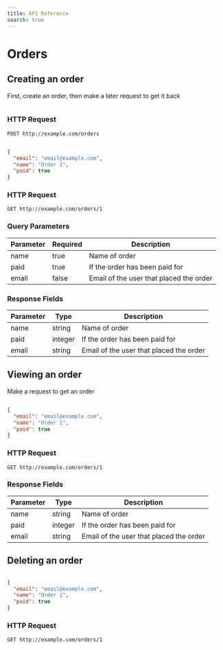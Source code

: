 ```yaml
---
title: API Reference
search: true
---
```



# Orders


## Creating an order

First, create an order, then make a later request to get it back

```json


```

### HTTP Request

`POST http://example.com/orders`

```json

{
  "email": "email@example.com",
  "name": "Order 1",
  "paid": true
}
```

### HTTP Request

`GET http://example.com/orders/1`

### Query Parameters

Parameter | Required | Description
--------- | ------- | -----------
name | true | Name of order
paid | true | If the order has been paid for
email | false | Email of the user that placed the order

### Response Fields

Parameter | Type | Description
--------- | ------- | -----------
name | string | Name of order
paid | integer | If the order has been paid for
email | string | Email of the user that placed the order

## Viewing an order

Make a request to get an order

```json

{
  "email": "email@example.com",
  "name": "Order 1",
  "paid": true
}
```

### HTTP Request

`GET http://example.com/orders/1`


### Response Fields

Parameter | Type | Description
--------- | ------- | -----------
name | string | Name of order
paid | integer | If the order has been paid for
email | string | Email of the user that placed the order

## Deleting an order



```json

{
  "email": "email@example.com",
  "name": "Order 1",
  "paid": true
}
```

### HTTP Request

`GET http://example.com/orders/1`


